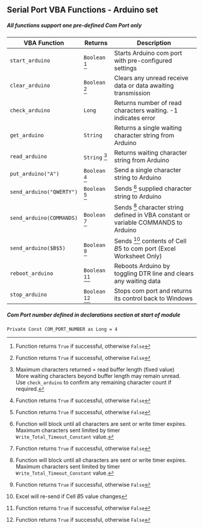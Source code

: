 ## Serial Port VBA Functions - Arduino set

##### All functions support one pre-defined Com Port only

| VBA Function                   |    Returns     | Description                                                                           |
| -------------------------------|----------------|---------------------------------------------------------------------------------------|
| `start_arduino`                | `Boolean` [^1] | Starts Arduino com port with pre-configured settings                                  |
| `clear_arduino`                | `Boolean` [^1] | Clears any unread receive data or data awaiting transmission                          |
| `check_arduino`                | `Long`         | Returns number of read characters waiting. -1 indicates error                         |
| `get_arduino`                  | `String`       | Returns a single waiting character string from Arduino                                |
| `read_arduino`                 | `String`  [^3] | Returns waiting character string from Arduino                                         |
| `put_arduino("A")`             | `Boolean` [^1] | Send a single character string to Arduino                                             |
| `send_arduino("QWERTY")`       | `Boolean` [^1] | Sends [^2] supplied character string to Arduino                                       |
| `send_arduino(COMMANDS)`       | `Boolean` [^1] | Sends [^2] character string defined in VBA constant or variable COMMANDS to Arduino   |
| `send_arduino($B$5)`           | `Boolean` [^1] | Sends [^4] contents of Cell $B$5 to com port (Excel Worksheet Only)                   |
| `reboot_arduino`               | `Boolean` [^1] | Reboots Arduino by toggling DTR line and clears any waiting data                      |
| `stop_arduino`                 | `Boolean` [^1] | Stops com port and returns its control back to Windows                                |

##### Com Port number defined in declarations section at start of module   
`Private Const COM_PORT_NUMBER as Long = 4`    

[^1]: Function returns `True` if successful, otherwise `False`  

[^2]: Function will block until all characters are sent or write timer expires.  
      Maximum characters sent limited by timer `Write_Total_Timeout_Constant` value.   
      
[^3]: Maximum characters returned = read buffer length (fixed value)    
      More waiting characters beyond buffer length may remain unread.   
      Use `check_arduino` to confirm any remaining character count if required.   
      
[^4]:  Excel will re-send if Cell $B$5 value changes     
      
[^5]: Port settings if supplied should have the same structure as the equivalent command-line Mode arguments for a COM Port
